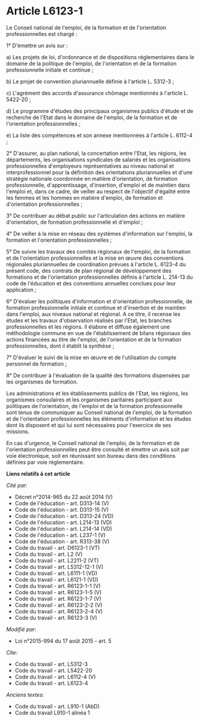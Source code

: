 # Article L6123-1

Le Conseil national de l'emploi, de la formation et de l'orientation professionnelles est chargé : 

1° D'émettre un avis sur : 

a) Les projets de loi, d'ordonnance et de dispositions réglementaires dans le domaine de la politique de l'emploi, de
l'orientation et de la formation professionnelle initiale et continue ; 

b) Le projet de convention pluriannuelle définie à l'article L. 5312-3 ; 

c) L'agrément des accords d'assurance chômage mentionnés à l'article L. 5422-20 ; 

d) Le programme d'études des principaux organismes publics d'étude et de recherche de l'Etat dans le domaine de l'emploi, de
la formation et de l'orientation professionnelles ; 

e) La liste des compétences et son annexe mentionnées à l'article L. 6112-4 ; 

2° D'assurer, au plan national, la concertation entre l'Etat, les régions, les départements, les organisations syndicales de
salariés et les organisations professionnelles d'employeurs représentatives au niveau national et interprofessionnel pour la
définition des orientations pluriannuelles et d'une stratégie nationale coordonnée en matière d'orientation, de formation
professionnelle, d'apprentissage, d'insertion, d'emploi et de maintien dans l'emploi et, dans ce cadre, de veiller au respect
de l'objectif d'égalité entre les femmes et les hommes en matière d'emploi, de formation et d'orientation professionnelles ; 

3° De contribuer au débat public sur l'articulation des actions en matière d'orientation, de formation professionnelle et
d'emploi ; 

4° De veiller à la mise en réseau des systèmes d'information sur l'emploi, la formation et l'orientation professionnelles ; 

5° De suivre les travaux des comités régionaux de l'emploi, de la formation et de l'orientation professionnelles et la mise
en œuvre des conventions régionales pluriannuelles de coordination prévues à l'article L. 6123-4 du présent code, des
contrats de plan régional de développement des formations et de l'orientation professionnelles définis à l'article L. 214-13
du code de l'éducation et des conventions annuelles conclues pour leur application ; 

6° D'évaluer les politiques d'information et d'orientation professionnelle, de formation professionnelle initiale et continue
et d'insertion et de maintien dans l'emploi, aux niveaux national et régional. A ce titre, il recense les études et les
travaux d'observation réalisés par l'Etat, les branches professionnelles et les régions. Il élabore et diffuse également une
méthodologie commune en vue de l'établissement de bilans régionaux des actions financées au titre de l'emploi, de
l'orientation et de la formation professionnelles, dont il établit la synthèse ; 

7° D'évaluer le suivi de la mise en œuvre et de l'utilisation du compte personnel de formation ; 

8° De contribuer à l'évaluation de la qualité des formations dispensées par les organismes de formation. 

Les administrations et les établissements publics de l'Etat, les régions, les organismes consulaires et les organismes
paritaires participant aux politiques de l'orientation, de l'emploi et de la formation professionnelle sont tenus de
communiquer au Conseil national de l'emploi, de la formation et de l'orientation professionnelles les éléments d'information
et les études dont ils disposent et qui lui sont nécessaires pour l'exercice de ses missions. 

En cas d'urgence, le Conseil national de l'emploi, de la formation et de l'orientation professionnelles peut être consulté et
émettre un avis soit par voie électronique, soit en réunissant son bureau dans des conditions définies par voie
réglementaire.

**Liens relatifs à cet article**

_Cité par_:

  - Décret n°2014-965 du 22 août 2014 (V)
  - Code de l'éducation - art. D313-14 (V)
  - Code de l'éducation - art. D313-15 (V)
  - Code de l'éducation - art. D313-24 (VD)
  - Code de l'éducation - art. L214-13 (VD)
  - Code de l'éducation - art. L214-14 (VD)
  - Code de l'éducation - art. L237-1 (V)
  - Code de l'éducation - art. R313-38 (V)
  - Code du travail - art. D6123-1 (VT)
  - Code du travail - art. L2 (V)
  - Code du travail - art. L2211-2 (VT)
  - Code du travail - art. L5312-12-1 (V)
  - Code du travail - art. L6111-1 (VD)
  - Code du travail - art. L6121-1 (VD)
  - Code du travail - art. R6123-1-1 (V)
  - Code du travail - art. R6123-1-5 (V)
  - Code du travail - art. R6123-1-7 (V)
  - Code du travail - art. R6123-2-2 (V)
  - Code du travail - art. R6123-2-4 (V)
  - Code du travail - art. R6123-3 (V)

_Modifié par_:

  - Loi n°2015-994 du 17 août 2015 - art. 5

_Cite_:

  - Code du travail - art. L5312-3
  - Code du travail - art. L5422-20
  - Code du travail - art. L6112-4 (V)
  - Code du travail - art. L6123-4

_Anciens textes_:

  - Code du travail - art. L910-1 (AbD)
  - Code du travail L910-1 alinéa 1
